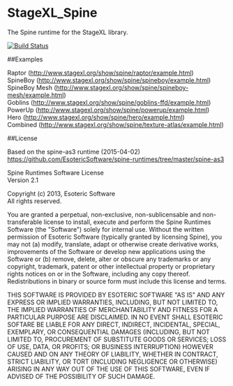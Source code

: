 StageXL_Spine
=============

The Spine runtime for the StageXL library.

[![Build Status](https://drone.io/github.com/bp74/StageXL_Spine/status.png)](https://drone.io/github.com/bp74/StageXL_Spine/latest)

##Examples

Raptor (<http://www.stagexl.org/show/spine/raptor/example.html>)    
SpineBoy (<http://www.stagexl.org/show/spine/spineboy/example.html>)      
SpineBoy Mesh (<http://www.stagexl.org/show/spine/spineboy-mesh/example.html>)      
Goblins (<http://www.stagexl.org/show/spine/goblins-ffd/example.html>)      
PowerUp (<http://www.stagexl.org/show/spine/powerup/example.html>)      
Hero (<http://www.stagexl.org/show/spine/hero/example.html>)    
Combined (<http://www.stagexl.org/show/spine/texture-atlas/example.html>)    

##License

Based on the spine-as3 runtime (2015-04-02)  
<https://github.com/EsotericSoftware/spine-runtimes/tree/master/spine-as3>  
  
Spine Runtimes Software License   
Version 2.1  

Copyright (c) 2013, Esoteric Software    
All rights reserved.  
  
You are granted a perpetual, non-exclusive, non-sublicensable and
non-transferable license to install, execute and perform the Spine Runtimes
Software (the "Software") solely for internal use. Without the written
permission of Esoteric Software (typically granted by licensing Spine), you
may not (a) modify, translate, adapt or otherwise create derivative works,
improvements of the Software or develop new applications using the Software
or (b) remove, delete, alter or obscure any trademarks or any copyright,
trademark, patent or other intellectual property or proprietary rights
notices on or in the Software, including any copy thereof. Redistributions
in binary or source form must include this license and terms.   
  
THIS SOFTWARE IS PROVIDED BY ESOTERIC SOFTWARE "AS IS" AND ANY EXPRESS OR
IMPLIED WARRANTIES, INCLUDING, BUT NOT LIMITED TO, THE IMPLIED WARRANTIES OF
MERCHANTABILITY AND FITNESS FOR A PARTICULAR PURPOSE ARE DISCLAIMED. IN NO
EVENT SHALL ESOTERIC SOFTARE BE LIABLE FOR ANY DIRECT, INDIRECT, INCIDENTAL,
SPECIAL, EXEMPLARY, OR CONSEQUENTIAL DAMAGES (INCLUDING, BUT NOT LIMITED TO,
PROCUREMENT OF SUBSTITUTE GOODS OR SERVICES; LOSS OF USE, DATA, OR PROFITS;
OR BUSINESS INTERRUPTION) HOWEVER CAUSED AND ON ANY THEORY OF LIABILITY,
WHETHER IN CONTRACT, STRICT LIABILITY, OR TORT (INCLUDING NEGLIGENCE OR
OTHERWISE) ARISING IN ANY WAY OUT OF THE USE OF THIS SOFTWARE, EVEN IF
ADVISED OF THE POSSIBILITY OF SUCH DAMAGE.

